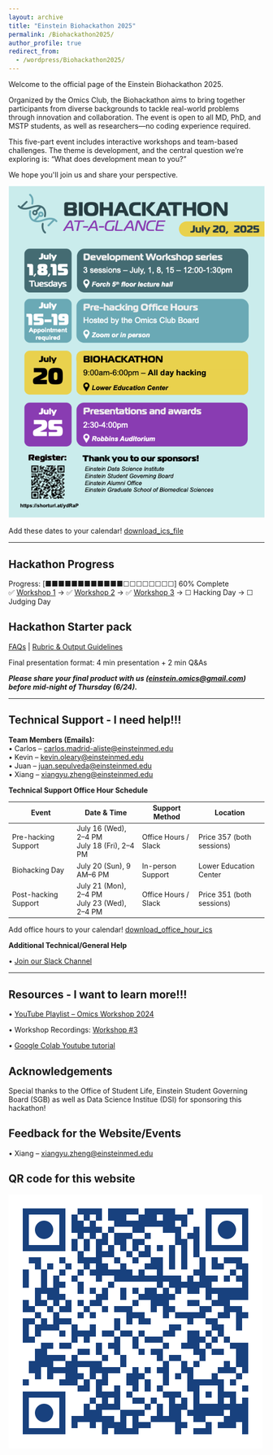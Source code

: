 ```yaml
---
layout: archive
title: "Einstein Biohackathon 2025"
permalink: /Biohackathon2025/
author_profile: true
redirect_from:
  - /wordpress/Biohackathon2025/
---
```



Welcome to the official page of the Einstein Biohackathon 2025.

Organized by the Omics Club, the Biohackathon aims to bring together participants from diverse backgrounds to tackle real-world problems through innovation and collaboration. The event is open to all MD, PhD, and MSTP students, as well as researchers—no coding experience required.

This five-part event includes interactive workshops and team-based challenges. The theme is development, and the central question we’re exploring is: “What does development mean to you?”

We hope you'll join us and share your perspective.


 ![Omics Hackathon Flyer](/images/Biohackathon_Flyer.png)

Add these dates to your calendar! [download_ics_file](/files/Merged_Biohackathon_Calendar.ics)

---
## Hackathon Progress
Progress: [■■■■■■■■■■■■☐☐☐☐☐☐☐☐] 60% Complete  
✅ [Workshop 1](/images/Biohackathon%20Workshop%201.jpg) → ✅ [Workshop 2](/images/Biohackathon%20Workshop%202.jpeg) → ✅ [Workshop 3](/images/Biohackathon%20Workshop%203.jpeg) → ☐ Hacking Day → ☐ Judging Day



## Hackathon Starter pack
[FAQs](https://docs.google.com/document/d/1XuYHQF3yGem8wmNqxUW1tVc268r4UHlVoXTsaWrW81Y/edit?usp=sharing)
 | [Rubric & Output Guidelines](https://docs.google.com/presentation/d/1lGC8rSSlpo6TGDqnva_743GVDD-Y4xFuUS76T1-EVic/edit?usp=sharing)



Final presentation format: 4 min presentation + 2 min Q&As 

***Please share your final product with us (einstein.omics@gmail.com) before mid-night of Thursday (6/24).***

---

## Technical Support - I need help!!!

**Team Members (Emails):**  
• Carlos – [carlos.madrid-aliste@einsteinmed.edu](mailto:carlos.madrid-aliste@einsteinmed.edu)  
• Kevin – [kevin.oleary@einsteinmed.edu](mailto:kevin.oleary@einsteinmed.edu)  
• Juan – [juan.sepulveda@einsteinmed.edu](mailto:juan.sepulveda@einsteinmed.edu)  
• Xiang – [xiangyu.zheng@einsteinmed.edu](mailto:xiangyu.zheng@einsteinmed.edu)


**Technical Support Office Hour Schedule**

| **Event**            | **Date & Time**                                       | **Support Method**     | **Location**                  |
|----------------------|--------------------------------------------------------|-------------------------|-------------------------------|
| Pre-hacking Support  | July 16 (Wed), 2–4 PM  <br> July 18 (Fri), 2–4 PM      | Office Hours / Slack    | Price 357 (both sessions)     |
| Biohacking Day       | July 20 (Sun), 9 AM–6 PM                               | In-person Support       | Lower Education Center        |
| Post-hacking Support | July 21 (Mon), 2–4 PM  <br> July 23 (Wed), 2–4 PM      | Office Hours / Slack    | Price 351 (both sessions)     |

Add office hours to your calendar! [download_office_hour_ics](/files/merged_office_hours.ics)


**Additional Technical/General Help**

• [Join our Slack Channel](https://join.slack.com/t/einsteinmonteomics/shared_invite/zt-38pcngmya-6b7DFhjXnLrkqjkZmM~X0Q)

---

##  Resources - I want to learn more!!!

• [YouTube Playlist – Omics Workshop 2024](https://www.youtube.com/playlist?list=PLYwHdvhxrSjv_UXR5kI6L0zCBoQvrvcmj)  

• Workshop Recordings: [Workshop #3](https://drive.google.com/file/d/1tRGR47QNG0ykU4TTD_LwePICBxn91PGi/view?usp=drive_link)

• [Google Colab Youtube tutorial](https://youtu.be/RLYoEyIHL6A?si=CycTnF7ng5fUPQxH)



## Acknowledgements

Special thanks to the Office of Student Life, Einstein Student Governing Board (SGB) as well as Data Science Institue (DSI) for sponsoring this hackathon!


## Feedback for the Website/Events 

• Xiang – [xiangyu.zheng@einsteinmed.edu](mailto:xiangyu.zheng@einsteinmed.edu)


## QR code for this website

 ![Website QRcode](/images/Biohackathon_website.png)

